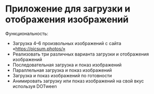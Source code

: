# Приложение для загрузки и отображения изображений
 Функциональность:
 - Загрузка 4–6 произвольных изображений с сайта «https://picsum.photos/»
 - Реализовать три различных варианта загрузки и отображения изображений
 - Последовательная загрузка и показ изображений
 - Параллельная загрузка и показ изображений
 - Загрузка и показ изображений по готовности
 - Анимировать загрузку или показ изображений на свой вкус используя DOTween

